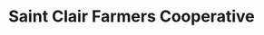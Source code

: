 ---
title: "Saint Clair Farmers Cooperative"
url: /north-ashville/saint-clair-farmers-cooperative/
shop: agrarian
---